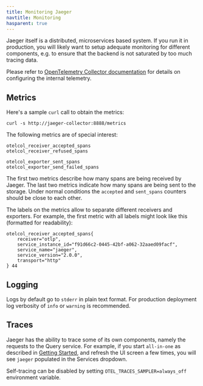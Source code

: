 ```yaml
---
title: Monitoring Jaeger
navtitle: Monitoring
hasparent: true
---
```


Jaeger itself is a distributed, microservices based system. If you run it in production, you will likely want to setup adequate monitoring for different components, e.g. to ensure that the backend is not saturated by too much tracing data.

Please refer to [OpenTelemetry Collector documentation](https://opentelemetry.io/docs/collector/internal-telemetry/) for details on configuring the internal telemetry.

## Metrics

Here's a sample `curl` call to obtain the metrics:

```
curl -s http://jaeger-collector:8888/metrics
```

The following metrics are of special interest:

```
otelcol_receiver_accepted_spans
otelcol_receiver_refused_spans

otelcol_exporter_sent_spans
otelcol_exporter_send_failed_spans
```

The first two metrics describe how many spans are being received by Jaeger. The last two metrics indicate how many spans are being sent to the storage. Under normal conditions the `accepted` and `sent_spans` counters should be close to each other.

The labels on the metrics allow to separate different receivers and exporters. For example, the first metric with all labels might look like this (formatted for readability):

```
otelcol_receiver_accepted_spans{
    receiver="otlp",
    service_instance_id="f91d66c2-0445-42bf-a062-32aaed09facf",
    service_name="jaeger",
    service_version="2.0.0",
    transport="http"
} 44
```

## Logging

Logs by default go to `stderr` in plain text format. For production deployment log verbosity of `info` or `warning` is recommended.

## Traces

Jaeger has the ability to trace some of its own components, namely the requests to the Query service. For example, if you start `all-in-one` as described in [Getting Started](../getting-started/), and refresh the UI screen a few times, you will see `jaeger` populated in the Services dropdown.

Self-tracing can be disabled by setting `OTEL_TRACES_SAMPLER=always_off` environment variable.
